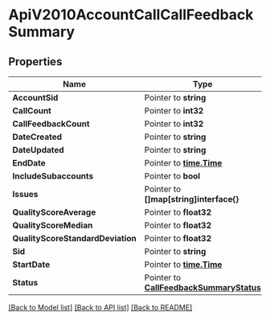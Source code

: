 # ApiV2010AccountCallCallFeedbackSummary

## Properties

Name | Type | Description | Notes
------------ | ------------- | ------------- | -------------
**AccountSid** | Pointer to **string** |  |
**CallCount** | Pointer to **int32** |  |
**CallFeedbackCount** | Pointer to **int32** |  |
**DateCreated** | Pointer to **string** |  |
**DateUpdated** | Pointer to **string** |  |
**EndDate** | Pointer to [**time.Time**](time.Time.md) |  |
**IncludeSubaccounts** | Pointer to **bool** |  |
**Issues** | Pointer to **[]map[string]interface{}** |  |
**QualityScoreAverage** | Pointer to **float32** |  |
**QualityScoreMedian** | Pointer to **float32** |  |
**QualityScoreStandardDeviation** | Pointer to **float32** |  |
**Sid** | Pointer to **string** |  |
**StartDate** | Pointer to [**time.Time**](time.Time.md) |  |
**Status** | Pointer to [**CallFeedbackSummaryStatus**](call_feedback_summary_status.md) |  |

[[Back to Model list]](../README.md#documentation-for-models) [[Back to API list]](../README.md#documentation-for-api-endpoints) [[Back to README]](../README.md)


